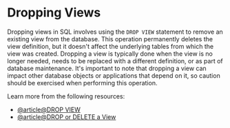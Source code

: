 # Dropping Views

Dropping views in SQL involves using the `DROP VIEW` statement to remove an existing view from the database. This operation permanently deletes the view definition, but it doesn't affect the underlying tables from which the view was created. Dropping a view is typically done when the view is no longer needed, needs to be replaced with a different definition, or as part of database maintenance. It's important to note that dropping a view can impact other database objects or applications that depend on it, so caution should be exercised when performing this operation.

Learn more from the following resources:

- [@article@DROP VIEW](https://study.com/academy/lesson/sql-drop-view-tutorial-overview.html)
- [@article@DROP or DELETE a View](https://www.tutorialspoint.com/sql/sql-drop-view.htm)